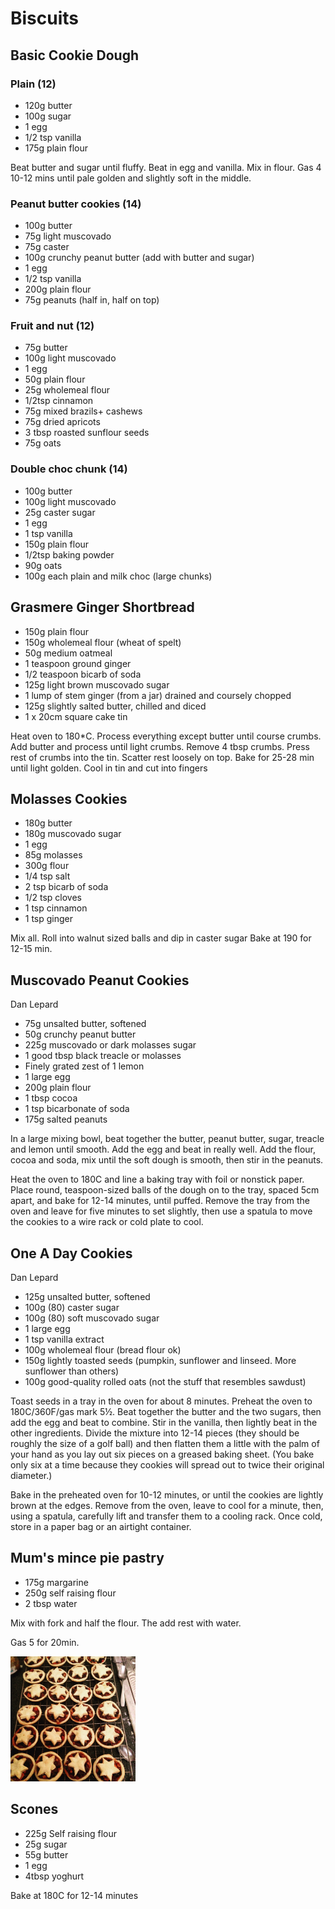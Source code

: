 # Biscuits



## Basic Cookie Dough

### Plain (12)
* 120g butter
* 100g sugar
* 1 egg
* 1/2 tsp vanilla
* 175g plain flour

Beat butter and sugar until fluffy. Beat in egg and vanilla. Mix in flour. Gas 4 10-12 mins until pale golden and slightly soft in the middle.

### Peanut butter cookies (14)
* 100g butter
* 75g light muscovado
* 75g caster
* 100g crunchy peanut butter (add with butter and sugar)
* 1 egg
* 1/2 tsp vanilla
* 200g plain flour
* 75g peanuts (half in, half on top)

### Fruit and nut (12)
* 75g butter
* 100g light muscovado
* 1 egg 
* 50g plain flour
* 25g wholemeal flour
* 1/2tsp cinnamon
* 75g mixed brazils+ cashews
* 75g dried apricots
* 3 tbsp roasted sunflour seeds
* 75g oats

### Double choc chunk (14)
* 100g butter
* 100g light muscovado
* 25g caster sugar
* 1 egg
* 1 tsp vanilla
* 150g plain flour
* 1/2tsp baking powder 
* 90g oats
* 100g each plain and milk choc (large chunks)

## Grasmere Ginger Shortbread

* 150g plain flour
* 150g wholemeal flour (wheat of spelt)
* 50g medium oatmeal
* 1 teaspoon ground ginger
* 1/2 teaspoon bicarb of soda
* 125g light brown muscovado sugar
* 1 lump of stem ginger (from a jar) drained and coursely chopped
* 125g slightly salted butter, chilled and diced
* 1 x 20cm square cake tin

Heat oven to 180*C. Process everything except butter until course crumbs. Add butter and process until light crumbs.
Remove 4 tbsp crumbs. Press rest of crumbs into the tin. Scatter rest loosely on top.
Bake for 25-28 min until light golden.
Cool in tin and cut into fingers

## Molasses Cookies

* 180g butter
* 180g muscovado sugar
* 1 egg
* 85g molasses
* 300g flour
* 1/4 tsp salt
* 2 tsp bicarb of soda
* 1/2 tsp cloves
* 1 tsp cinnamon
* 1 tsp ginger

Mix all.
Roll into walnut sized balls and dip in caster sugar
Bake at 190 for 12-15 min.


## Muscovado Peanut Cookies
Dan Lepard

* 75g unsalted butter, softened
* 50g crunchy peanut butter
* 225g muscovado or dark molasses sugar
* 1 good tbsp black treacle or molasses
* Finely grated zest of 1 lemon
* 1 large egg
* 200g plain flour
* 1 tbsp cocoa
* 1 tsp bicarbonate of soda
* 175g salted peanuts

In a large mixing bowl, beat together the butter, peanut butter, sugar, treacle and lemon until smooth. Add the egg and beat in really well. Add the flour, cocoa and soda, mix until the soft dough is smooth, then stir in the peanuts.

Heat the oven to 180C and line a baking tray with foil or nonstick paper. Place round, teaspoon-sized balls of the dough on to the tray, spaced 5cm apart, and bake for 12-14 minutes, until puffed. Remove the tray from the oven and leave for five minutes to set slightly, then use a spatula to move the cookies to a wire rack or cold plate to cool.

## One A Day Cookies
Dan Lepard

* 125g unsalted butter, softened
* 100g (80) caster sugar
* 100g (80) soft muscovado sugar
* 1 large egg
* 1 tsp vanilla extract
* 100g wholemeal flour (bread flour ok)
* 150g lightly toasted seeds (pumpkin, sunflower and linseed. More sunflower than others)
* 100g good-quality rolled oats (not the stuff that resembles sawdust)

Toast seeds in a tray in the oven for about 8 minutes. 
Preheat the oven to 180C/360F/gas mark 5½. Beat together the butter and the two sugars, then add the egg and beat to combine. Stir in the vanilla, then lightly beat in the other ingredients.
Divide the mixture into 12-14 pieces (they should be roughly the size of a golf ball) and then flatten them a little with the palm of your hand as you lay out six pieces on a greased baking sheet. (You bake only six at a time because they cookies will spread out to twice their original diameter.)

Bake in the preheated oven for 10-12 minutes, or until the cookies are lightly brown at the edges.
Remove from the oven, leave to cool for a minute, then, using a spatula, carefully lift and transfer them to a cooling rack. Once cold, store in a paper bag or an airtight container.


## Mum's mince pie pastry

* 175g margarine
* 250g self raising flour
* 2 tbsp water

Mix with fork and half the flour. The add rest with water.

Gas 5 for 20min.

<img src="images/mince-pies" width="200px" />

## Scones

- 225g Self raising flour
- 25g sugar
- 55g butter
- 1 egg
- 4tbsp yoghurt

Bake at 180C for 12-14 minutes


